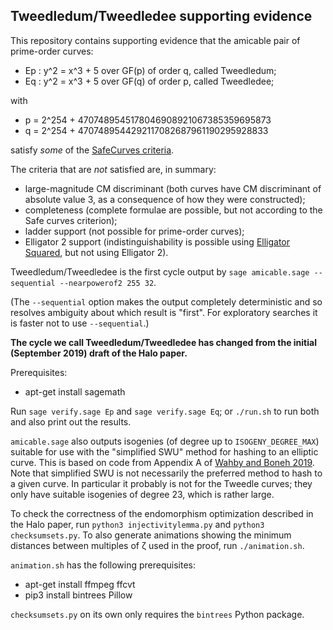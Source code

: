 Tweedledum/Tweedledee supporting evidence
-----------------------------------------

This repository contains supporting evidence that the amicable pair of
prime-order curves:

* Ep : y^2 = x^3 + 5 over GF(p) of order q, called Tweedledum;
* Eq : y^2 = x^3 + 5 over GF(q) of order p, called Tweedledee;

with

* p = 2^254 + 4707489545178046908921067385359695873
* q = 2^254 + 4707489544292117082687961190295928833

satisfy *some* of the [SafeCurves criteria](https://safecurves.cr.yp.to/index.html).

The criteria that are *not* satisfied are, in summary:

* large-magnitude CM discriminant (both curves have CM discriminant of absolute value 3,
  as a consequence of how they were constructed);
* completeness (complete formulae are possible, but not according to the Safe curves
  criterion);
* ladder support (not possible for prime-order curves);
* Elligator 2 support (indistinguishability is possible using
  [Elligator Squared](https://ifca.ai/pub/fc14/paper_25.pdf), but not using Elligator 2).

Tweedledum/Tweedledee is the first cycle output by
``sage amicable.sage --sequential --nearpowerof2 255 32``.

(The `--sequential` option makes the output completely deterministic and so resolves
ambiguity about which result is "first". For exploratory searches it is faster not to
use `--sequential`.)

**The cycle we call Tweedledum/Tweedledee has changed from the initial (September 2019) draft of the Halo paper.**

Prerequisites:

* apt-get install sagemath

Run ``sage verify.sage Ep`` and ``sage verify.sage Eq``; or ``./run.sh`` to run both
and also print out the results.

``amicable.sage`` also outputs isogenies (of degree up to ``ISOGENY_DEGREE_MAX``) suitable
for use with the "simplified SWU" method for hashing to an elliptic curve. This is based
on code from Appendix A of [Wahby and Boneh 2019](https://eprint.iacr.org/2019/403.pdf).
Note that simplified SWU is not necessarily the preferred method to hash to a given curve.
In particular it probably is not for the Tweedle curves; they only have suitable isogenies
of degree 23, which is rather large.

To check the correctness of the endomorphism optimization described in the Halo paper, run
``python3 injectivitylemma.py`` and ``python3 checksumsets.py``. To also generate animations
showing the minimum distances between multiples of ζ used in the proof, run ``./animation.sh``.

``animation.sh`` has the following prerequisites:

* apt-get install ffmpeg ffcvt
* pip3 install bintrees Pillow

``checksumsets.py`` on its own only requires the ``bintrees`` Python package.
